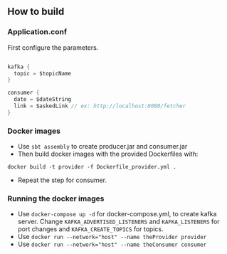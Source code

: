 ## How to build

### Application.conf

First configure the parameters.

```scala

kafka {
  topic = $topicName
}

consumer {
  date = $dateString
  link = $askedLink // ex: http://localhost:8080/fetcher
}

```

### Docker images

- Use `sbt assembly` to create producer.jar and consumer.jar
- Then build docker images with the provided Dockerfiles with:
```
docker build -t provider -f Dockerfile_provider.yml .
```
- Repeat the step for consumer.

### Running the docker images

- Use `docker-compose up -d` for docker-compose.yml, to create kafka server. Change `KAFKA_ADVERTISED_LISTENERS` and `KAFKA_LISTENERS` for port changes and `KAFKA_CREATE_TOPICS` for topics.
- Use `docker run --network="host" --name theProvider provider`
- Use `docker run --network="host" --name theConsumer consumer`
